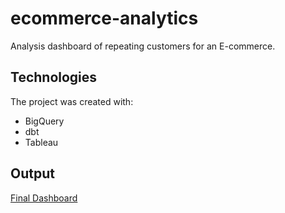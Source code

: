 # ecommerce-analytics

Analysis dashboard of repeating customers for an E-commerce.

## Technologies
The project was created with:
 - BigQuery
 - dbt
 - Tableau

## Output
[Final Dashboard](https://public.tableau.com/views/Nonrepeatingcustomerrisk/Nonrepeatingcustomerrisk?:language=en-US&:display_count=n&:origin=viz_share_link)
